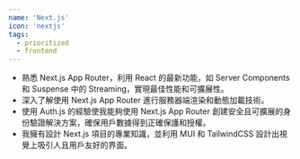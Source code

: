 ```yaml
---
name: 'Next.js'
icon: 'nextjs'
tags:
  - prioritized
  - frontend
---
```


- 熟悉 Next.js App Router，利用 React 的最新功能，如 Server Components 和 Suspense 中的 Streaming，實現最佳性能和可擴展性。
- 深入了解使用 Next.js App Router 進行服務器端渲染和動態加載技術。
- 使用 Auth.js 的經驗使我能夠使用 Next.js App Router 創建安全且可擴展的身份驗證解決方案，確保用戶數據得到正確保護和授權。
- 我擁有設計 Next.js 項目的專業知識，並利用 MUI 和 TailwindCSS 設計出視覺上吸引人且用戶友好的界面。
